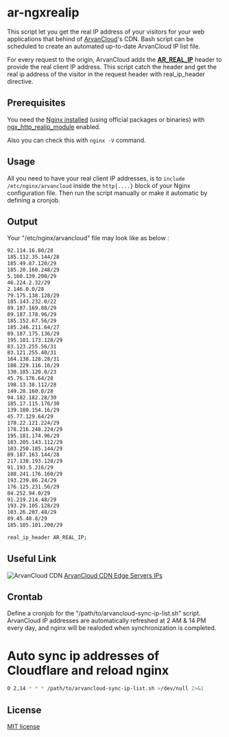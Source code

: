 # ar-ngxrealip
This script let you get the real IP address of your visitors for your web applications that behind of [ArvanCloud](https://www.arvancloud.com)'s CDN.
Bash script can be scheduled to create an automated up-to-date ArvanCloud IP list file.

For every request to the origin, ArvanCloud adds the [**AR_REAL_IP**](https://www.arvancloud.com/help/fa/article/360034320513-%DA%86%D9%87-%D8%B7%D9%88%D8%B1-%D9%85%DB%8C%20%D8%AA%D9%88%D8%A7%D9%86-%D8%A7%D8%B2-IP-%D9%88%D8%A7%D9%82%D8%B9%DB%8C-%DA%A9%D8%A7%D8%B1%D8%A8%D8%B1-%D9%86%D9%87%D8%A7%DB%8C%DB%8C-%D8%A2%DA%AF%D8%A7%D9%87-%D8%B4%D8%AF) header to provide the real client IP address. This script catch the header and get the real ip address of the visitor in the request header with real_ip_header directive.

## Prerequisites
You need the [Nginx installed](https://docs.nginx.com/nginx/admin-guide/installing-nginx/installing-nginx-open-source/#) (using official packages or binaries) with [ngx_http_realip_module](https://nginx.org/en/docs/http/ngx_http_realip_module.html) enabled.

Also you can check this with `nginx -V` command.

## Usage
All you need to have your real client IP addresses, is to `include /etc/nginx/arvancloud` inside the `http{....}` block of your Nginx configuration file. 
Then run the script manually or make it automatic by defining a cronjob.

## Output
Your "/etc/nginx/arvancloud" file may look like as below :

```sh
92.114.16.80/28
185.112.35.144/28
185.49.87.120/29
185.20.160.248/29
5.160.139.200/29
46.224.2.32/29
2.146.0.0/28
79.175.138.128/29
185.143.232.0/22
89.187.169.88/29
89.187.178.96/29
185.152.67.56/29
185.246.211.64/27
89.187.175.136/29
195.181.173.128/29
83.123.255.56/31
83.121.255.40/31
164.138.128.28/31
188.229.116.16/29
130.185.120.0/23
45.76.176.64/28
198.13.38.112/28
149.28.160.0/28
94.182.182.28/30
185.17.115.176/30
139.180.154.16/29
45.77.129.64/29
178.22.121.224/29
178.216.248.224/29
195.181.174.96/29
103.205.143.112/29
103.250.185.144/29
89.187.163.144/28
217.138.193.128/29
91.193.5.216/29
188.241.176.160/29
193.239.86.24/29
176.125.231.56/29
84.252.94.0/29
91.219.214.48/29
193.29.105.128/29
103.26.207.48/29
89.45.48.8/29
185.105.101.200/29

real_ip_header AR_REAL_IP;
```


## Useful Link
![ArvanCloud CDN](https://www.arvancloud.com/images/icons/logo-typo-fa.jpg "ArvanCloud")
[ArvanCloud CDN Edge Servers IPs](https://www.arvancloud.com/fa/ips.txt)


## Crontab
Define a cronjob for the "/path/to/arvancloud-sync-ip-list.sh" script. ArvanCloud IP addresses are automatically refreshed at 2 AM & 14 PM every day, and nginx will be realoded when synchronization is completed.

# Auto sync ip addresses of Cloudflare and reload nginx
```sh
0 2,14 * * * /path/to/arvancloud-sync-ip-list.sh >/dev/null 2>&1
```

## License
[MIT license](https://github.com/ali-sefidmouy/ar-ngxrealip/blob/main/LICENSE)